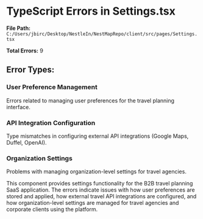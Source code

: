 # TypeScript Errors in Settings.tsx

**File Path:** `C:/Users/jbirc/Desktop/NestleIn/NestMapRepo/client/src/pages/Settings.tsx`

**Total Errors:** 9

## Error Types:

### User Preference Management
Errors related to managing user preferences for the travel planning interface.

### API Integration Configuration
Type mismatches in configuring external API integrations (Google Maps, Duffel, OpenAI).

### Organization Settings
Problems with managing organization-level settings for travel agencies.

This component provides settings functionality for the B2B travel planning SaaS application. The errors indicate issues with how user preferences are stored and applied, how external travel API integrations are configured, and how organization-level settings are managed for travel agencies and corporate clients using the platform.
